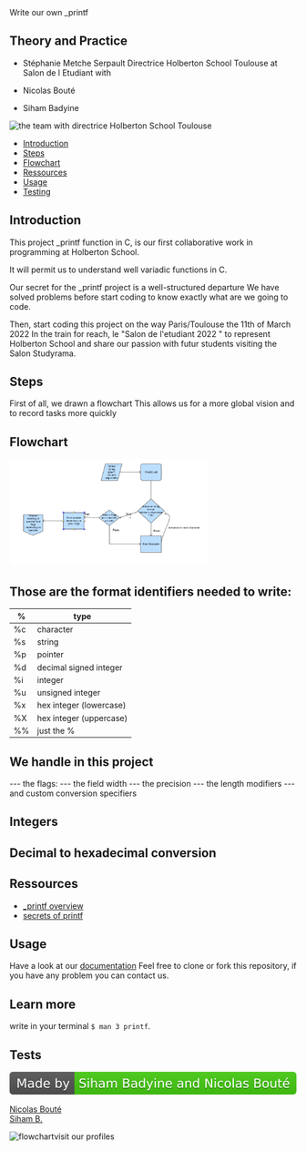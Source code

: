 <!DOCTYPE html>
<html lang="en">
  <head>
    <meta charset="UTF-8" />
    <meta http-equiv="X-UA-Compatible" content="IE=edge" />
    <meta name="viewport" content="width=device-width, initial-scale=1.0" />
  </head
      <h1 style="color: crimson;text-align: center;"> Write our own _printf</h1>
        
## Theory and Practice

- Stéphanie Metche Serpault Directrice Holberton School Toulouse at Salon de l Etudiant with

- Nicolas Bouté
- Siham Badyine


<p><img src="https://media-exp1.licdn.com/dms/image/C5622AQGTBgMxO9XJlg/feedshare-shrink_1280/0/1647092494592?e=1649894400&v=beta&t=aFyQ_-YNA--W3q7mf7CcCvHPDZFAU3CGFPlNxL6usfQ" alt="the team with directrice Holberton School Toulouse" width="142px"></p> 

* [Introduction](#introduction)
* [Steps](#steps)
* [Flowchart](#flowchart)
* [Ressources](#learning)
* [Usage](#usage)
* [Testing](#tests)

## Introduction


This project _printf function in C, is our first collaborative
work in programming at Holberton School.



It will permit us to understand well variadic functions in C.

Our secret for the _printf project is a well-structured departure
We have solved problems before start coding to know exactly what are we going to code.

Then, start coding this project on the way Paris/Toulouse the 11th of March 2022
In the train for reach, le "Salon de l'etudiant 2022 " to represent Holberton School and share our passion with futur students visiting the Salon Studyrama.
  
 



## Steps

First of all, we drawn a flowchart
This allows us for a more global vision and to record tasks more quickly

## Flowchart

<p><img src="Images/flowchart.png" alt="flowchart" width="350 px"></p> 

## Those are the format identifiers needed to write:

%  | type |
---|------|
%c | character				|
%s | string					|
%p | pointer				|
%d | decimal signed integer	|
%i | integer				|
%u | unsigned integer		|
%x | hex integer (lowercase)|
%X | hex integer (uppercase)|
%% | just the %				|

## We handle in this project
--- the flags:
--- the field width
--- the precision
--- the length modifiers
--- and custom conversion specifiers




## Integers




## Decimal to hexadecimal conversion



## Ressources

* [_printf overview]()
* [secrets of printf](<a href="Ressources/The_Secret.pdf">)

## Usage
  Have a look at our [documentation](./man_3_printf)
  Feel free to clone or fork this repository, if you have any problem 
  you can contact us.

## Learn more 
  write in your terminal 
 `$ man 3 printf`.

## Tests


<footer>
 
![Team Badges](./Images/ourbadges.svg)
  
<div class="badge-base LI-profile-badge" data-locale="fr_FR" data-size="medium" data-theme="dark" data-type="VERTICAL" data-vanity="nicolas-bouté-0192b2112" data-version="v1"><a class="badge-base__link LI-simple-link" href="https://fr.linkedin.com/in/nicolas-bout%C3%A9-0192b2112?trk=profile-badge">Nicolas Bouté</a></div>


<div class="badge-base LI-profile-badge" data-locale="fr_FR" data-size="medium" data-theme="light" data-type="VERTICAL" data-vanity="siham-b-523a36230" data-version="v1"><a class="badge-base__link LI-simple-link" href="https://fr.linkedin.com/in/siham-b-523a36230?trk=profile-badge">Siham B.</a></div>
              
<p><img src="Images/logo_linkdn.png" alt="flowchart" width="42px">visit our profiles</p>



 


</footer>

</body>
</html>
